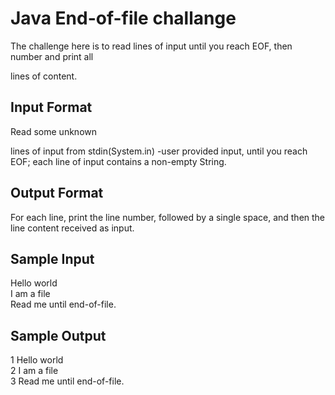 # Java End-of-file challange

The challenge here is to read lines of input until you reach EOF, then number and print all

lines of content.


## Input Format

Read some unknown

lines of input from stdin(System.in) -user provided input,  until you reach EOF; each line of input contains a non-empty String.

## Output Format

For each line, print the line number, followed by a single space, and then the line content received as input.



## Sample Input 

Hello world
<br>
I am a file
<br>
Read me until end-of-file.

## Sample Output

1 Hello world
<br>
2 I am a file
<br>
3 Read me until end-of-file.
